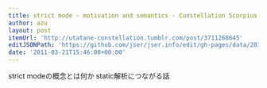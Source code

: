 ```yaml
---
title: strict mode - motivation and semantics - Constellation Scorpius
author: azu
layout: post
itemUrl: 'http://utatane-constellation.tumblr.com/post/3711268645'
editJSONPath: 'https://github.com/jser/jser.info/edit/gh-pages/data/2011/03/index.json'
date: '2011-03-21T15:46:00+00:00'
---
```

strict modeの概念とは何か
static解析につながる話

